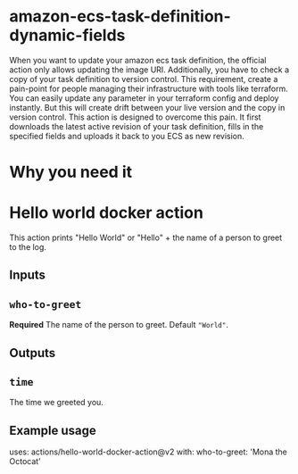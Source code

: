 # amazon-ecs-task-definition-dynamic-fields
When you want to update your  amazon ecs task definition, the official action only allows updating the image URI. Additionally, you have to check a copy of your task definition to version control. This requirement, create a pain-point for people managing their infrastructure with tools like terraform. You can easily update any parameter in your terraform config and deploy instantly. But this will create drift between your live version and the copy in version control. This action is designed to overcome this pain. It first downloads the latest active revision of your task definition, fills in the specified fields and uploads it back to you ECS as new revision. 

# Why you need it


# Hello world docker action

This action prints "Hello World" or "Hello" + the name of a person to greet to the log.

## Inputs

## `who-to-greet`

**Required** The name of the person to greet. Default `"World"`.

## Outputs

## `time`

The time we greeted you.

## Example usage

uses: actions/hello-world-docker-action@v2
with:
  who-to-greet: 'Mona the Octocat'